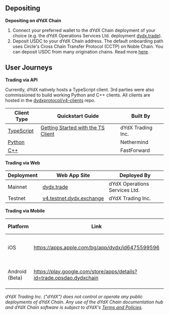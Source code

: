 ## Depositing

**Depositing on dYdX Chain**

1. Connect your preferred wallet to the dYdX Chain deployment of your choice (e.g. the dYdX Operations Services Ltd. deployment [dydx.trade](https://dydx.trade)).
2. Deposit USDC to your dYdX Chain address. The default onboarding path uses Circle's Cross Chain Transfer Protocol (CCTP) on Noble Chain. You can deposit USDC from many origination chains. Read more [here](https://dydx.exchange/blog/cctp).

## User Journeys

**Trading via API**

Currently, dYdX natively hosts a TypeScript client. 3rd parties were also commissioned to build working Python and C++ clients. All clients are hosted in the [dydxprotocol/v4-clients](https://github.com/dydxprotocol/v4-clients) repo.

| Client Type                                                                     | Quickstart Guide                                                                                              | Built By          |
| ------------------------------------------------------------------------------- | ------------------------------------------------------------------------------------------------------------- | ----------------- |
| [TypeScript](https://github.com/dydxprotocol/v4-clients/tree/main/v4-client-js) | [Getting Started with the TS Client](api_integration-guides/Getting_started_with_the_typescript_client.mdx) | dYdX Trading Inc. |
| [Python](https://github.com/dydxprotocol/v4-clients/tree/main/v4-client-py-v2)  |                                                                                                               | Nethermind        |
| [C++](https://github.com/dydxprotocol/v4-clients/tree/main/v4-client-cpp)       |                                                                                                               | FastForward       |

**Trading via Web**

| Deployment | Web App Site                                                  | Deployed By                   |
| ---------- | ------------------------------------------------------------- | ----------------------------- |
| Mainnet    | [dydx.trade](https://dydx.trade)                              | dYdX Operations Services Ltd. |
| Testnet    | [v4.testnet.dydx.exchange](https://v4.testnet.dydx.exchange/) | dYdX Trading Inc.             |

**Trading via Mobile**

| Platform       | Link                                                                 | Deployed By                   |
| -------------- | -------------------------------------------------------------------- | ----------------------------- |
| iOS            | https://apps.apple.com/bg/app/dydx/id6475599596                      | dYdX Operations Services Ltd. |
| Android (Beta) | https://play.google.com/store/apps/details?id=trade.opsdao.dydxchain | dYdX Operations Services Ltd. |

_dYdX Trading Inc. ("dYdX") does not control or operate any public deployments of dYdX Chain. Any use of the dYdX Chain documentation hub and dYdX Chain software is subject to dYdX's [Terms and Policies](other-terms_of_use_and_privacy_policy.md#native-token-denom)._
